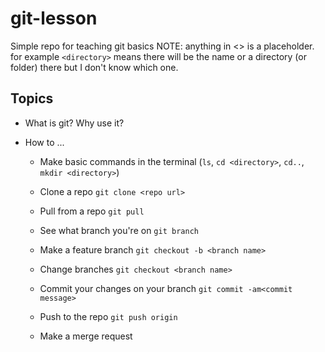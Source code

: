 # git-lesson
Simple repo for teaching git basics
NOTE: anything in <> is a placeholder. for example 
`<directory>` means there will be the name or a directory (or folder) there but I don't know which one.

## Topics

 - What is git? Why use it?
 
 - How to ...
 
   - Make basic commands in the terminal (`ls`, `cd <directory>`, `cd..`, `mkdir <directory>`)
   
   - Clone a repo
    `git clone <repo url>`
   
   - Pull from a repo
    `git pull`
   
   - See what branch you're on
     `git branch`
      
   - Make a feature branch
     `git checkout -b <branch name>`
   
   - Change branches
     `git checkout <branch name>`
   
   - Commit your changes on your branch
     `git commit -am<commit message>`
   
   - Push to the repo
        `git push origin`
        
   - Make a merge request
